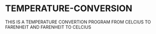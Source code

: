 # TEMPERATURE-CONVERSION
THIS IS A TEMPERATURE CONVERTION PROGRAM FROM CELCIUS TO FARENHEIT AND FARENHEIT TO CELCIUS
